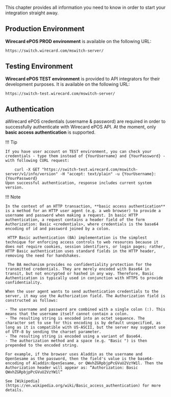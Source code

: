 This chapter provides all information you need to know in order to start your integration straight away. 

## Production Environment

**Wirecard ePOS PROD environment** is available on the following URL:

    https://switch.wirecard.com/mswitch-server/
    
## Testing Environment

**Wirecard ePOS TEST environment** is provided to API integrators for their development purposes. It is available on the following URL:
       
    https://switch-test.wirecard.com/mswitch-server/
 
## Authentication

aWirecard ePOS credentials (username & password) are required in order to successfully authenticate with Wirecard ePOS API. At the moment, only **basic access authentication** is supported.

!!! Tip
    
    If you have user account on TEST environment, you can check your credentials - type them instead of {YourUsername} and {YourPassword} - with following CURL request: 
    
        curl -X GET "https://switch-test.wirecard.com/mswitch-server/v1/info/version" -H "accept: text/plain" -u {YourUsername}:{YourPassword}
    Upon successful authentication, response includes current system version.

!!! Note
    
    In the context of an HTTP transaction, **basic access authentication** is a method for an HTTP user agent (e.g. a web browser) to provide a username and password when making a request. In basic HTTP authentication, a request contains a header field of the form Authorization: Basic <credentials>, where credentials is the base64 encoding of id and password joined by a colon.
     
     HTTP Basic authentication (BA) implementation is the simplest technique for enforcing access controls to web resources because it does not require cookies, session identifiers, or login pages; rather, HTTP Basic authentication uses standard fields in the HTTP header, removing the need for handshakes.
     
     The BA mechanism provides no confidentiality protection for the transmitted credentials. They are merely encoded with Base64 in transit, but not encrypted or hashed in any way. Therefore, Basic Authentication is typically used in conjunction with HTTPS to provide confidentiality.
    
    When the user agent wants to send authentication credentials to the server, it may use the Authorization field. The Authorization field is constructed as follows:
    
    - The username and password are combined with a single colon (:). This means that the username itself cannot contain a colon. 
    - The resulting string is encoded into an octet sequence. The character set to use for this encoding is by default unspecified, as long as it is compatible with US-ASCII, but the server may suggest use of UTF-8 by sending the charset parameter. 
    - The resulting string is encoded using a variant of Base64.
    - The authorization method and a space (e.g. "Basic ") is then prepended to the encoded string. 

    For example, if the browser uses Aladdin as the username and OpenSesame as the password, then the field's value is the base64-encoding of Aladdin:OpenSesame, or QWxhZGRpbjpPcGVuU2VzYW1l. Then the Authorization header will appear as: “Authorization: Basic QWxhZGRpbjpPcGVuU2VzYW1l”
    
    See [Wikipedia](https://en.wikipedia.org/wiki/Basic_access_authentication) for more details.